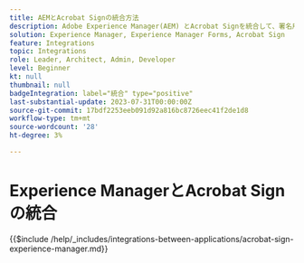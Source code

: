 ```yaml
---
title: AEMとAcrobat Signの統合方法
description: Adobe Experience Manager(AEM) とAcrobat Signを統合して、署名用のドキュメントの送信を合理化します。
solution: Experience Manager, Experience Manager Forms, Acrobat Sign
feature: Integrations
topic: Integrations
role: Leader, Architect, Admin, Developer
level: Beginner
kt: null
thumbnail: null
badgeIntegration: label="統合" type="positive"
last-substantial-update: 2023-07-31T00:00:00Z
source-git-commit: 17bdf2253eeb091d92a816bc8726eec41f2de1d8
workflow-type: tm+mt
source-wordcount: '28'
ht-degree: 3%

---
```



# Experience ManagerとAcrobat Signの統合

{{$include /help/_includes/integrations-between-applications/acrobat-sign-experience-manager.md}}
